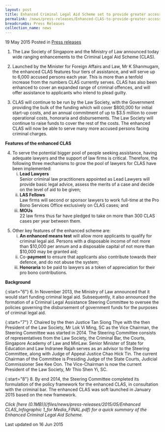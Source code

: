 ```yaml
---
layout: post
title: Enhanced Criminal Legal Aid Scheme set to provide greater access to justice
permalink: /news/press-releases/Enhanced-CLAS-to-provide-greater-access-to-justice
breadcrumbs: Press Releases
collection_name: news
---
```


19 May 2015 Posted in [Press releases](/news/press-releases)

1. The Law Society of Singapore and the Ministry of Law announced today wide ranging enhancements to the Criminal Legal Aid Scheme (CLAS).

2. Launched by the Minister for Foreign Affairs and Law, Mr K Shanmugam, the enhanced CLAS features four tiers of assistance, and will serve up to 6,000 accused persons each year. This is more than a tenfold increase from the numbers CLAS currently serves. CLAS has also been enhanced to cover an expanded range of criminal offences, and will offer assistance to applicants who intend to plead guilty.

3. CLAS will continue to be run by the Law Society, with the Government providing the bulk of the funding which will cover $800,000 for initial start-up costs, and an annual commitment of up to $3.5 million to cover operational costs, honoraria and disbursements. The Law Society will continue to raise funds to cover the rest of the costs. The enhanced CLAS will now be able to serve many more accused persons facing criminal charges.

**Features of the enhanced CLAS**

<ol start="4">
<li>To serve the potential bigger pool of people seeking assistance, having adequate lawyers and the support of law firms is critical. Therefore, the following three mechanisms to grow the pool of lawyers for CLAS have been implemented:

<ol style="list-style-type: lower-roman">
 <li><strong>Lead Lawyers</strong>
<br>
Senior criminal law practitioners appointed as Lead Lawyers will provide basic legal advice, assess the merits of a case and decide on the level of aid to be given;</li>



<li><strong>LAS Fellows</strong>
<br>
Law firms will second or sponsor lawyers to work full-time at the Pro Bono Services Office exclusively on CLAS cases; and
  
</li>

<li><strong>MOUs</strong>
<br> 
22 law firms thus far have pledged to take on more than 300 CLAS cases per year between them.
</li>


</ol>

</li>
</ol>

<ol start="5">
<li>  Other key features of the enhanced scheme are:

<ol style="list-style-type: lower-roman">
<li><strong>An enhanced means test</strong> will allow more applicants to qualify for criminal legal aid. Persons with a disposable income of not more than $10,000 per annum and a disposable capital of not more than $10,000 may be granted aid;</li>
<li> Co-<strong>payment</strong> to ensure that applicants also contribute towards their defence, and do not abuse the system; </li>
<li><strong>Honoraria</strong> to be paid to lawyers as a token of appreciation for their pro bono contributions.</li>
</ol>

</li>
</ol>



**Background**


{:start="6"}
6. In November 2013, the Ministry of Law announced that it would start funding criminal legal aid. Subsequently, it also announced the formation of a Criminal Legal Assistance Steering Committee to oversee the policies governing the disbursement of government funds for the purposes of criminal legal aid.

 

{:start="7"}
7. Chaired by the then Justice Tan Siong Thye with the then President of the Law Society, Mr Lok Vi Ming, SC as the Vice Chairman, the Steering Committee was started in 2014. The Steering Committee consists of representatives from the Law Society, the Criminal Bar, the Courts, Singapore Academy of Law and MinLaw. Senior Minister of State for Education and Law Indranee Rajah serves as an advisor to the Steering Committee, along with Judge of Appeal Justice Chao Hick Tin. The current Chairman of the Committee is Presiding Judge of the State Courts, Judicial Commissioner See Kee Oon. The Vice-Chairman is now the current President of the Law Society, Mr Thio Shen Yi, SC.

 

{:start="8"}
8. By end 2014, the Steering Committee completed its formulation of the policy framework for the enhanced CLAS, in consultation with the criminal bar. The enhanced CLAS was soft launched in January 2015 based on the new framework.

*Click [here (0.1MB)](/files/news/press-releases/2015/05/Enhanced CLAS_Infographic 1_for Media_FINAL.pdf) for a quick summary of the Enhanced Criminal Legal Aid Scheme.*

<p class="right-side-updated">Last updated on 16 Jun 2015</p>


